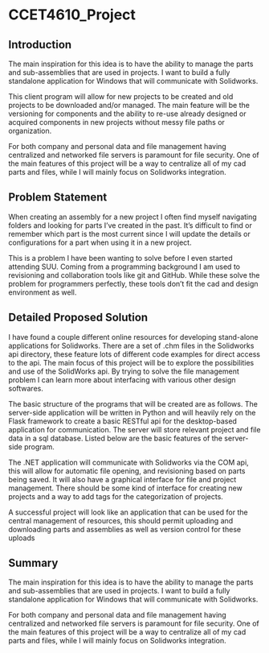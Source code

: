 # CCET4610_Project

## Introduction

The main inspiration for this idea is to have the ability to manage the parts and sub-assemblies that are used in projects. I want to build a fully standalone application for Windows that will communicate with Solidworks.

This client program will allow for new projects to be created and old projects to be downloaded and/or managed. The main feature will be the versioning for components and the ability to re-use already designed or acquired components in new projects without messy file paths or organization.

For both company and personal data and file management having centralized and networked file servers is paramount for file security. One of the main features of this project will be a way to centralize all of my cad parts and files, while I will mainly focus on Solidworks integration.

## Problem Statement

When creating an assembly for a new project I often find myself navigating folders and looking for parts I’ve created in the past. It’s difficult to find or remember which part is the most current since I will update the details or configurations for a part when using it in a new project.

This is a problem I have been wanting to solve before I even started attending SUU. Coming from a programming background I am used to revisioning and collaboration tools like git and GitHub. While these solve the problem for programmers perfectly, these tools don’t fit the cad and design environment as well. 

## Detailed Proposed Solution

I have found a couple different online resources for developing stand-alone applications for Solidworks. There are a set of .chm files in the Solidworks api directory, these feature lots of different code examples for direct access to the api. The main focus of this project will be to explore the possibilities and use of the SolidWorks api. By trying to solve the file management problem I can learn more about interfacing with various other design softwares.

The basic structure of the programs that will be created are as follows. The server-side application will be written in Python and will heavily rely on the Flask framework to create a basic RESTful api for the desktop-based application for communication. The server will store relevant project and file data in a sql database. Listed below are the basic features of the server-side program.

The .NET application will communicate with Solidworks via the COM api, this will allow for automatic file opening, and revisioning based on parts being saved. It will also have a graphical interface for file and project management. There should be some kind of interface for creating new projects and a way to add tags for the categorization of projects.

A successful project will look like an application that can be used for the central management of resources, this should permit uploading and downloading parts and assemblies as well as version control for these uploads

## Summary

The main inspiration for this idea is to have the ability to manage the parts and sub-assemblies that are used in projects. I want to build a fully standalone application for Windows that will communicate with Solidworks.  

For both company and personal data and file management having centralized and networked file servers is paramount for file security. One of the main features of this project will be a way to centralize all of my cad parts and files, while I will mainly focus on Solidworks integration.
